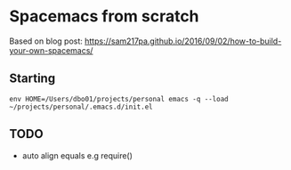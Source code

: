 # Spacemacs from scratch

Based on blog post:
https://sam217pa.github.io/2016/09/02/how-to-build-your-own-spacemacs/

## Starting

`env HOME=/Users/dbo01/projects/personal emacs -q --load ~/projects/personal/.emacs.d/init.el`

## TODO
- auto align equals e.g require()
